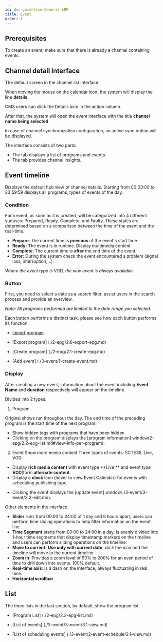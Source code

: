 ```yaml
---
id: doc-guideline-General-LRM
title: Event
order: 1
---
```


## Prerequisites

To create an event, make sure that there is already a channel containing events.

## Channel detail interface

The default screen in the channel list interface

When moving the mouse on the calendar icon, the system will display the line **details**.

CMS users can click the Details icon in the action column.

After that, the system will open the event interface with the title **channel name being selected**.

In case of channel synchronization configuration, an active sync button will be displayed.

The interface consists of two parts:

- The tab displays a list of programs and events.
- The tab provides channel insights.

## Event timeline

Displays the default hub view of channel details. Starting from 00:00:00 to 23:59:59 displays all programs, types of events of the day.

### Condition

Each event, as soon as it is created, will be categorized into 4 different statuses: Prepared, Ready, Complete, and Faulty. These states are determined based on a comparison between the time of the event and the real-time.

- **Prepare**: The current time is **previous** of the event's start time.
- **Ready:** The event is in runtime. Display multimedia content
- **Complete:** The current time is **after** the end time of the event.
- **Error:** During the system check the event encountered a problem (signal loss, interruption,...).

_Where the event type is VOD, the new event is always available._

### Button

First, you need to select a date as a search filter, assist users in the search process and provide an overview.

_Note: All programs performed are limited to the date range you selected._

Each button performs a distinct task, please see how each button performs its function.

- [Import program](./2-epg/2.5-import-epg.md)

- [Export program] (./2-epg/2.6-export-epg.md)

- [Create program] (./2-epg/2.1-create-epg.md)

- [Add event] (./3-event/1-create-event.md)

### Display

After creating a new event, information about the event including **Event Name** and **duration** respectively will appear on the timeline.

Divided into 2 types:

1. Program

Original shows run throughout the day. The end time of the preceding program is the start time of the next program.

- Show hidden tags with programs that have been hidden.
- Clicking on the program displays the [program information] window(2-epg/2.2-epg-list.md#view-info-per-program).

2. Event
   Show more media content
   Three types of events: SCTE35, Live, VOD

- Display **rich media content** with event type \*\*Live \*\* and event type **VOD**|form **alternate content**.
- Display a **clock** icon (hover to view Event Calendar) for events with scheduling publishing type.

<!-- - Hiển thị biểu tượng **đồng bộ** (hover để xem Đã đồng bộ) cho những sự kiện đã được đồng bộ. -->

- Clicking the event displays the [update event] window(./3-event/3-event/3.2-edit.md).

Other elements in the interface:

- **Slider** runs from 00:00 to 24:00 of 1 day and 6 hours apart, users can perform time sliding operations to help filter information on the event line.
- **Time Segment** starts from 00:00 to 24:00 in a day, is evenly divided into 1-hour time segments that display timestamp markers on the timeline and users can perform sliding operations on the timeline.
- **Move to current**: **Use only with current date**, click the icon and the timeline will move to the current timeline.
- **Zoom in**: Provides a zoom level of 50% to 200% for an even period of time to drill down into events. 100% default.
- **Real-time axis**: is a dash on the interface, always fluctuating in real time.
- **Horizontal scrollbar**

## List

The three lists in the last section, by default, show the program list.

- [Program List] (./2-epg/2.2-epg-list.md)

- [List of events] (./3-event/3-event/3.1-view\.md)

- [List of scheduling events] (./3-event/2-event-echedule/2.1-view\.md)

